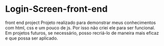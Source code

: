 # Login-Screen-front-end
front end project
Projeto realizado para demonstrar meus conhecimentos com html, css e um pouco de js. Por isso não criei ele para ser funcional. Em projetos futuros, se necessário, posso recriá-lo de maneira mais eficaz e que possa ser aplicado.
